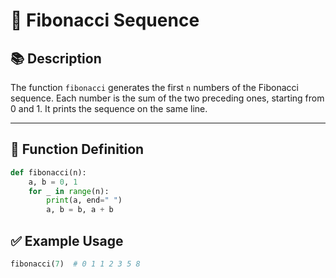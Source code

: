 # 🧮 Fibonacci Sequence

## 📚 Description
The function `fibonacci` generates the first `n` numbers of the Fibonacci sequence. Each number is the sum of the two preceding ones, starting from 0 and 1. It prints the sequence on the same line.

---

## 📐 Function Definition

```python
def fibonacci(n):
    a, b = 0, 1
    for _ in range(n):
        print(a, end=" ")
        a, b = b, a + b
```

## ✅ Example Usage
```python
fibonacci(7)  # 0 1 1 2 3 5 8
```

